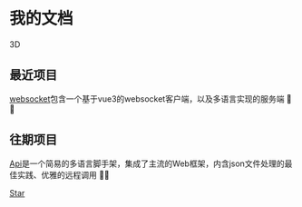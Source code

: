 # 我的文档

3D

## 最近项目

[websocket](https://github.com/1323216010/websocket)包含一个基于vue3的websocket客户端，以及多语言实现的服务端 🍭🍭

## 往期项目

[Api](https://github.com/1323216010/api)是一个简易的多语言脚手架，集成了主流的Web框架，内含json文件处理的最佳实践、优雅的远程调用 🍭🍭

<a class="github-button" href="https://github.com/1323216010/api" data-icon="octicon-star" data-size="large" data-show-count="true" aria-label="Star meilisearch/meilisearch on GitHub">Star</a><!-- prettier-ignore
--><script async defer src="https://buttons.github.io/buttons.js"></script>
